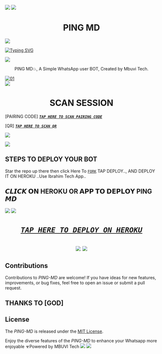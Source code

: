 <a><img src='https://i.imgur.com/LyHic3i.gif'/></a>
<a><img src='https://i.imgur.com/LyHic3i.gif'/></a>
 <h1 align="center"> PING MD </h1>


<a><img src='https://i.imgur.com/LyHic3i.gif'/></a>
      
[![Typing SVG](https://readme-typing-svg.herokuapp.com?font=Rockstar-ExtraBold&color=blue&lines=𝗔𝗠+PING+𝗠𝗗+𝗖𝗥𝗘𝗔𝗧𝗘𝗗+𝗕𝗬+MBUVI)](https://git.io/typing-svg)

<a><img src='https://i.imgur.com/LyHic3i.gif'/></a>
 
<p align="center"> PING MD💥, A Simple WhatsApp user BOT, Created by Mbuvi Tech.
</p>
<p align="center">


  <a href="https://ibb.co/N6NMDtn"><img src="https://telegra.ph/file/a7ca8d4777fa8ad977795.jpg" alt="01" border="0" /></a>                     
<a><img src='https://i.imgur.com/LyHic3i.gif'/></a>
 <h1 align="center">  SCAN SESSION </h1>
 

[PAIRING CODE]  ***[`TAP HERE TO SCAN PAIRING CODE`](https://bmw-code-app-c1168f4953cd.herokuapp.com/pair)***


  
 [QR] ***[`TAP HERE TO SCAN QR`](https://bmw-code-app-c1168f4953cd.herokuapp.com/qr)***


<a><img src='https://i.imgur.com/LyHic3i.gif'/></a>

<a><img src='https://i.imgur.com/LyHic3i.gif'/></a>

## STEPS TO DEPLOY YOUR BOT


Star the repo up there then click Here To  [`FORK`](https://github.com/cheekydavy/PING-MD/fork)
 TAP DEPLOY.., AND DEPLOY IT ON HEROKU ..Use Ibrahim Tech App..

## 𝘾𝙇𝙄𝘾𝙆 𝗢𝗡 HEROKU OR 𝗔𝗣𝗣 𝗧𝗢 𝗗𝗘𝗣𝗟𝗢𝗬  PING 𝙈𝘿

<a><img src='https://i.imgur.com/LyHic3i.gif'/></a>
<a><img src='https://i.imgur.com/LyHic3i.gif'/></a>

 <h1 align="center">

  ***[`TAP HERE TO DEPLOY ON HEROKU`](https://dashboard.heroku.com/new?template=https://github.com/cheekydavy/PING-MD)***

<a><img src='https://i.imgur.com/LyHic3i.gif'/></a>
<a><img src='https://i.imgur.com/LyHic3i.gif'/></a>
   
  




## Contributions


Contributions to *PING-MD* are welcome! If you have ideas for new features, improvements, or bug fixes, feel free to open an issue or submit a pull request.
## THANKS TO [GOD]

## License

The *PING-MD* is released under the [MIT License](https://opensource.org/licenses/MIT).

Enjoy the diverse features of the *PING-MD*  to enhance your Whatsapp more enjoyable
☣Powered by MBUVI Tech
<a><img src='https://i.imgur.com/LyHic3i.gif'/></a>
<a><img src='https://i.imgur.com/LyHic3i.gif'/></a>
